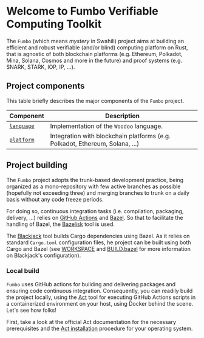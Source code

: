 # Welcome to Fumbo Verifiable Computing Toolkit

The `Fumbo` (which means *mystery* in Swahili) project aims at building an efficient and robust verifiable (and/or blind)
computing platform on Rust, that is agnostic of both blockchain platforms (e.g. Ethereum, Polkadot, Mina, Solana, Cosmos
and more in the future) and proof systems (e.g. SNARK, STARK, IOP, IP, ...).

## Project components

This table briefly describes the major components of the `Fumbo` project.

| Component                | Description                                                                  |
|--------------------------|------------------------------------------------------------------------------|
| [`language`](./language) | Implementation of the `Woodoo` language.                                     |
| [`platform`](./platform) | Integration with blockchain platforms (e.g. Polkadot, Ethereum, Solana, ...) |

## Project building

The `Fumbo` project adopts the trunk-based development practice, being organized as a mono-repository with few active
branches as possible (hopefully not exceeding three) and merging branches to trunk on a daily basis without any code
freeze periods.

For doing so, continuous integration tasks (i.e. compilation, packaging, delivery, ...) relies on [GitHub Actions](https://docs.github.com/en/actions) 
and [Bazel](https://bazel.build/). So that to facilitate the handling of Bazel, the [Bazelisk](https://github.com/bazelbuild/bazelisk)
tool is used. 

The [Blackjack](https://github.com/wildarch/blackjack) tool builds Cargo dependencies using Bazel. As it relies on standard
`Cargo.toml` configuration files, he project can be built using both Cargo and Bazel (see [WORKSPACE](./WORKSPACE) and 
[BUILD.bazel](./BUILD.bazel) for more information on Blackjack's configuration).

### Local build

`Fumbo` uses GitHub actions for building and delivering packages and ensuring code continuous integration. Consequently,
you can readily build the project locally, using the [Act](https://github.com/nektos/act) tool for executing GitHub Actions 
scripts in a containerized environment on your host, using Docker behind the scene. Let's see how folks!

First, take a look at the official Act documentation for the necessary prerequisites and the [Act installation](https://github.com/nektos/act#installation)
procedure for your operating system.

